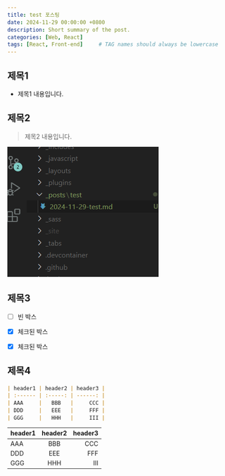 ```yaml
---
title: test 포스팅
date: 2024-11-29 00:00:00 +0800
description: Short summary of the post.
categories: [Web, React]
tags: [React, Front-end]     # TAG names should always be lowercase
---
```


## 제목1
- 제목1 내용입니다.



## 제목2
> 제목2 내용입니다.


![alt text](/assets/img/test/image.png)


## 제목3
- [ ] 빈 박스
- [x] 체크된 박스
- [X] 체크된 박스


## 제목4
```markdown
| header1 | header2 | header3 |
| :------ | :-----: | ------: |
| AAA     |   BBB   |     CCC |
| DDD     |   EEE   |     FFF |
| GGG     |   HHH   |     III |

```
| header1 | header2 | header3 |
| :------ | :-----: | ------: |
| AAA     |   BBB   |     CCC |
| DDD     |   EEE   |     FFF |
| GGG     |   HHH   |     III |
